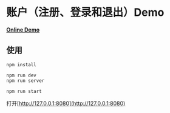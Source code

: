 # 账户（注册、登录和退出）Demo

[**Online Demo**](http://zhouzhongyuan.com:8080)


## 使用

```
npm install
```

```
npm run dev
npm run server
```

```
npm run start
```

打开[http://127.0.0.1:8080](http://127.0.0.1:8080)


